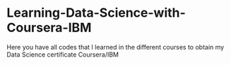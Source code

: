 # Learning-Data-Science-with-Coursera-IBM
Here you have all codes that I learned in the different courses to obtain my Data Science certificate Coursera/IBM
